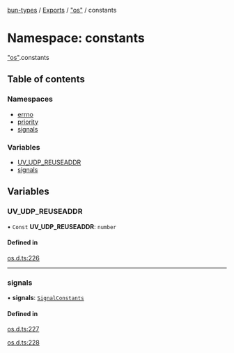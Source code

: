 [bun-types](https://github.com/oven-sh/bun-types/blob/master/api-docs/README.md) / [Exports](https://github.com/oven-sh/bun-types/blob/master/api-docs/modules.md) / ["os"](https://github.com/oven-sh/bun-types/blob/master/api-docs/modules/os_.md) / constants

# Namespace: constants

["os"](https://github.com/oven-sh/bun-types/blob/master/api-docs/modules/os_.md).constants

## Table of contents

### Namespaces

- [errno](https://github.com/oven-sh/bun-types/blob/master/api-docs/modules/os_.constants.errno.md)
- [priority](https://github.com/oven-sh/bun-types/blob/master/api-docs/modules/os_.constants.priority.md)
- [signals](https://github.com/oven-sh/bun-types/blob/master/api-docs/modules/os_.constants.signals.md)

### Variables

- [UV\_UDP\_REUSEADDR](https://github.com/oven-sh/bun-types/blob/master/api-docs/modules/os_.constants.md#uv_udp_reuseaddr)
- [signals](https://github.com/oven-sh/bun-types/blob/master/api-docs/modules/os_.constants.md#signals)

## Variables

### UV\_UDP\_REUSEADDR

• `Const` **UV\_UDP\_REUSEADDR**: `number`

#### Defined in

[os.d.ts:226](https://github.com/valgaze/bun-types/blob/6f8dbf8/os.d.ts#L226)

___

### signals

• **signals**: [`SignalConstants`](https://github.com/oven-sh/bun-types/blob/master/api-docs/modules/os_.md#signalconstants)

#### Defined in

[os.d.ts:227](https://github.com/valgaze/bun-types/blob/6f8dbf8/os.d.ts#L227)

[os.d.ts:228](https://github.com/valgaze/bun-types/blob/6f8dbf8/os.d.ts#L228)
